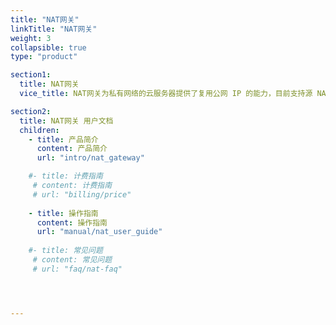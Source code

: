 ```yaml
---
title: "NAT网关"
linkTitle: "NAT网关"
weight: 3
collapsible: true
type: "product"

section1:
  title: NAT网关
  vice_title: NAT网关为私有网络的云服务器提供了复用公网 IP 的能力，目前支持源 NAT 功能，NAT网关具备高达 10 Gbps 的转发能力以及 Region 级别的多活容灾能力。

section2:
  title: NAT网关 用户文档
  children:
    - title: 产品简介
      content: 产品简介
      url: "intro/nat_gateway"

    #- title: 计费指南
     # content: 计费指南
     # url: "billing/price"
      
    - title: 操作指南
      content: 操作指南
      url: "manual/nat_user_guide"
      
    #- title: 常见问题
     # content: 常见问题
     # url: "faq/nat-faq"




---
```


